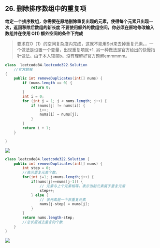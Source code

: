 ## 26. 删除排序数组中的重复项

**给定一个排序数组，你需要在原地删除重复出现的元素，使得每个元素只出现一次，返回移除后数组的新长度
不要使用额外的数组空间，你必须在原地修改输入数组并在使用 O(1) 额外空间的条件下完成**

>要求在O（1）的空间复杂度内完成，这就不能用Set来去掉重复元素。，一个做法是设置一个变量，出现重复项就+1.
>另一种做法是官方给出的快慢指针做法。由于本人较菜b。没有理解好官方题解emmmmm。

```java
class  leetcode84.leetcode322.Solution
    //官方题解
{
    public int removeDuplicates(int[] nums) {
        if (nums.length == 0) {
            return 0;
        }
        int i = 0;
        for (int j = 1; j < nums.length; j++) {
            if (nums[j] != nums[i]) {
                i++;
                nums[i] = nums[j];
            }
        }
        return i + 1;
    }

}
```
![](https://i.loli.net/2019/08/18/RWnYBMphSCaKUry.png)

```java
class leetcode84.leetcode322.Solution {
    public int removeDuplicates(int[] nums) {
        int step = 0;
        //表示重复元素个数。
        for(int j=1; j<nums.length;j++) {
            if(nums[j]==nums[j-1]) {
                // 元素与上个元素相等，表示当前元素属于重复元素
                step++;
            } else {
                // 该元素是一个非重复元素
                nums[j-step] = nums[j];
            }
        }
        return nums.length-step;
        //总长度减去重复的个数
    }
}

```
![](https://i.loli.net/2019/08/18/gYULkdTKfFoWMDr.png)